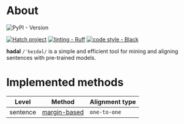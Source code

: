 # About

![PyPI - Version](https://img.shields.io/pypi/v/hadal)

[![Hatch project](https://img.shields.io/badge/%F0%9F%A5%9A-Hatch-4051b5.svg)](https://github.com/pypa/hatch) [![linting - Ruff](https://img.shields.io/endpoint?url=https://raw.githubusercontent.com/charliermarsh/ruff/main/assets/badge/v2.json)](https://github.com/astral-sh/ruff) [![code style - Black](https://img.shields.io/badge/code%20style-black-000000.svg)](https://github.com/psf/black)

**hadal** ```/ˈheɪdəl/``` is a simple and efficient tool for mining and aligning sentences with pre-trained models.

# Implemented methods

| Level    | Method                                                   | Alignment type |
| -------- | -------------------------------------------------------- | -------------- |
| sentence | [margin-based](parallel_sentence_mining/margin_based.md) | `one-to-one`   |
